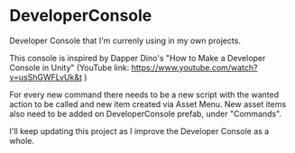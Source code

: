 # DeveloperConsole
 
Developer Console that I'm currenly using in my own projects. 

This console is inspired by Dapper Dino's "How to Make a Developer Console in Unity" (YouTube link: https://www.youtube.com/watch?v=usShGWFLvUk&t )

For every new command there needs to be a new script with the wanted action to be called and new item created via Asset Menu. New asset items also need to be added on DeveloperConsole prefab, under "Commands".


I'll keep updating this project as I improve the Developer Console as a whole.
